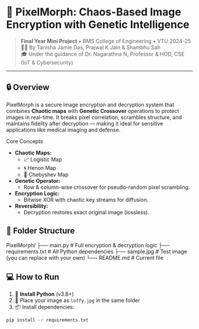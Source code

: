 # 🧬 PixelMorph: Chaos-Based Image Encryption with Genetic Intelligence

> **Final Year Mini Project** • BMS College of Engineering • VTU 2024-25  
> 👩‍💻 By Tanisha Jamie Das, Prajwal K Jain & Shambhu Sah  
> 🎓 Under the guidance of Dr. Nagarathna N, Professor & HOD, CSE (IoT & Cybersecurity)

---

## 🔒 Overview

PixelMorph is a secure image encryption and decryption system that combines **Chaotic maps** with **Genetic Crossover** operations to protect images in real-time. It breaks pixel correlation, scrambles structure, and maintains fidelity after decryption — making it ideal for sensitive applications like medical imaging and defense.

Core Concepts
- **Chaotic Maps:**
  - 📈 Logistic Map
  - 🌀 Henon Map
  - 🔁 Chebyshev Map
- **Genetic Operator:**
  - Row & column-wise crossover for pseudo-random pixel scrambling.
- **Encryption Logic:**
  - Bitwise XOR with chaotic key streams for diffusion.
- **Reversibility:**
  - Decryption restores exact original image (lossless).


## 📂 Folder Structure
PixelMorph/
├── main.py # Full encryption & decryption logic
├── requirements.txt # All Python dependencies
├── sample.jpg # Test image (you can replace with your own)
└── README.md # Current file

## 💻 How to Run

1. 🐍 **Install Python** (v3.8+)
2. 📁 Place your image as `loffy.jpg` in the same folder
3. 📦 Install dependencies:

```bash
pip install -r requirements.txt


